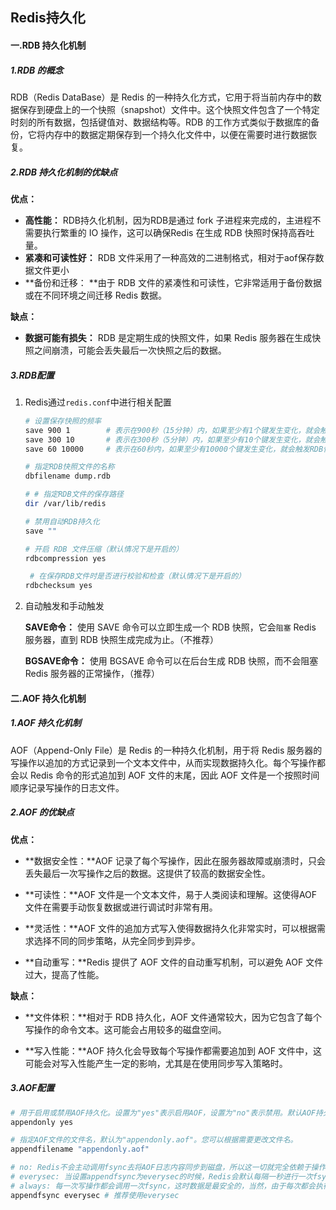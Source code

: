 ## Redis持久化

#### 一.RDB 持久化机制

##### 1.RDB 的概念

RDB（Redis DataBase）是 Redis 的一种持久化方式，它用于将当前内存中的数据保存到硬盘上的一个快照（snapshot）文件中。这个快照文件包含了一个特定时刻的所有数据，包括键值对、数据结构等。RDB 的工作方式类似于数据库的备份，它将内存中的数据定期保存到一个持久化文件中，以便在需要时进行数据恢复。

##### 2.RDB 持久化机制的优缺点

**优点：**

- **高性能：** RDB持久化机制，因为RDB是通过 fork 子进程来完成的，主进程不需要执行繁重的 IO 操作，这可以确保Redis 在生成 RDB 快照时保持高吞吐量。
- **紧凑和可读性好：** RDB 文件采用了一种高效的二进制格式，相对于aof保存数据文件更小
- **备份和迁移： **由于 RDB 文件的紧凑性和可读性，它非常适用于备份数据或在不同环境之间迁移 Redis 数据。

**缺点：**

- **数据可能有损失：** RDB 是定期生成的快照文件，如果 Redis 服务器在生成快照之间崩溃，可能会丢失最后一次快照之后的数据。

##### 3.RDB配置

1. Redis通过`redis.conf`中进行相关配置

   ```sh
   # 设置保存快照的频率
   save 900 1        # 表示在900秒（15分钟）内，如果至少有1个键发生变化，就会触发RDB快照保存。
   save 300 10       # 表示在300秒（5分钟）内，如果至少有10个键发生变化，就会触发RDB快照保存。
   save 60 10000     # 表示在60秒内，如果至少有10000个键发生变化，就会触发RDB快照保存。
   
   # 指定RDB快照文件的名称
   dbfilename dump.rdb
   
   # # 指定RDB文件的保存路径
   dir /var/lib/redis
   
   # 禁用自动RDB持久化
   save ""
   
   # 开启 RDB 文件压缩（默认情况下是开启的）
   rdbcompression yes
   
    # 在保存RDB文件时是否进行校验和检查（默认情况下是开启的）
   rdbchecksum yes
   ```

2. 自动触发和手动触发

   **SAVE命令：** 使用 SAVE 命令可以立即生成一个 RDB 快照，它会`阻塞` Redis 服务器，直到 RDB 快照生成完成为止。（不推荐）

   **BGSAVE命令：** 使用 BGSAVE 命令可以在后台生成 RDB 快照，而不会阻塞 Redis 服务器的正常操作，（推荐）

#### 二.AOF 持久化机制

##### 1.AOF 持久化机制

AOF（Append-Only File）是 Redis 的一种持久化机制，用于将 Redis 服务器的写操作以追加的方式记录到一个文本文件中，从而实现数据持久化。每个写操作都会以 Redis 命令的形式追加到 AOF 文件的末尾，因此 AOF 文件是一个按照时间顺序记录写操作的日志文件。

##### 2.AOF 的优缺点

**优点：**

- **数据安全性：**AOF 记录了每个写操作，因此在服务器故障或崩溃时，只会丢失最后一次写操作之后的数据。这提供了较高的数据安全性。

- **可读性：**AOF 文件是一个文本文件，易于人类阅读和理解。这使得AOF文件在需要手动恢复数据或进行调试时非常有用。

- **灵活性：**AOF 文件的追加方式写入使得数据持久化非常实时，可以根据需求选择不同的同步策略，从完全同步到异步。

- **自动重写：**Redis 提供了 AOF 文件的自动重写机制，可以避免 AOF 文件过大，提高了性能。

**缺点：**

- **文件体积：**相对于 RDB 持久化，AOF 文件通常较大，因为它包含了每个写操作的命令文本。这可能会占用较多的磁盘空间。

- **写入性能：**AOF 持久化会导致每个写操作都需要追加到 AOF 文件中，这可能会对写入性能产生一定的影响，尤其是在使用同步写入策略时。

##### 3.AOF配置

```sh
# 用于启用或禁用AOF持久化。设置为"yes"表示启用AOF，设置为"no"表示禁用。默认AOF持久化是禁用
appendonly yes

# 指定AOF文件的文件名，默认为"appendonly.aof"。您可以根据需要更改文件名。
appendfilename "appendonly.aof"

# no: Redis不会主动调用fsync去将AOF日志内容同步到磁盘，所以这一切就完全依赖于操作系统的调试了。对大多数Linux操作系统，是每30秒进行一次fsync
# everysec: 当设置appendfsync为everysec的时候，Redis会默认每隔一秒进行一次fsync调用，将缓冲区中的数据写到磁盘
# always: 每一次写操作都会调用一次fsync，这时数据是最安全的，当然，由于每次都会执行fsync，所以其性能也会受到影响
appendfsync everysec # 推荐使用everysec
```

